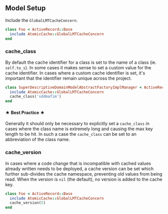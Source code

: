 ## Model Setup
Include the `GlobalLMTCacheConcern`.

```ruby
class Foo < ActiveRecord::Base
  include AtomicCache::GlobalLMTCacheConcern
end
```

### cache_class
By default the cache identifier for a class is set to the name of a class (ie. `self.to_s`).  In some cases it makes sense to set a custom value for the cache identifier.  In cases where a custom cache identifier is set, it's important that the identifier remain unique across the project.

```ruby
class SuperDescriptiveDomainModelAbstractFactoryImplManager < ActiveRecord::Base
  include AtomicCache::GlobalLMTCacheConcern
  cache_class('sddmafim')
end
```

#### ★ Best Practice ★
Generally it should only be necessary to explicitly set a `cache_class` in cases where the class name is extremely long and causing the max key length to be hit.  In such a case the `cache_class` can be set to an abbreviation of the class name.

### cache_version
In cases where a code change that is incompatible with cached values already written needs to be deployed, a cache version can be set which further sub-divides the cache namespace, preventing old values from being read.  When the version is `nil` (the default), no version is added to the cache key.

```ruby
class Foo < ActiveRecord::Base
  include AtomicCache::GlobalLMTCacheConcern
  cache_version(5)
end
```
